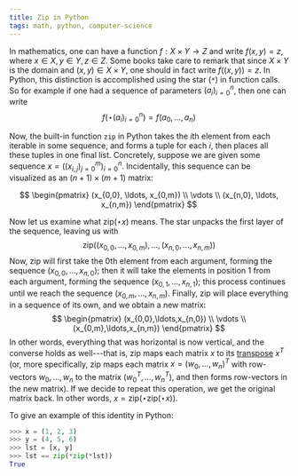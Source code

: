 ```yaml
---
title: Zip in Python
tags: math, python, computer-science
---
```


In mathematics, one can have a function $f: X \times Y\to Z$ and write
$f(x,y) = z$, where $x\in X, y\in Y, z\in Z$. Some books take care to
remark that since $X \times Y$ is the domain and $(x,y)\in X\times Y$, one
should in fact write $f((x,y))=z$. In Python, this distinction is
accomplished using the star (`*`) in function calls.  So for example if
one had a sequence of parameters $(a_i)_{i=0}^n$, then one can write
$$
f(\star(a_i)_{i=0}^n) = f(a_{0}, \ldots, a_n)
$$

Now, the built-in function `zip` in Python takes the $i$th element from
each iterable in some sequence, and forms a tuple for each $i$, then
places all these tuples in one final list.  Concretely, suppose we are
given some sequence $x = ((x_{i,j})_{j={0}}^m)_{i={0}}^n$. Incidentally,
this sequence can be visualized as an $(n+1)\times (m+1)$ matrix:

$$
    \begin{pmatrix}
        (x_{0,0}, \ldots, x_{0,m}) \\
        \vdots \\
        (x_{n,0}, \ldots, x_{n,m})
    \end{pmatrix}
$$

Now let us examine what $\mathrm{zip}(\star x)$ means.  The star unpacks
the first layer of the sequence, leaving us with
$$
\mathrm{zip}((x_{0,0}, \ldots, x_{0,m}), \ldots, (x_{n,0}, \ldots,
x_{n,m}))
$$
Now, $\mathrm{zip}$ will first take the $0$th element from each
argument, forming the sequence $(x_{0,0},\ldots,x_{n,0})$; then it will
take the elements in position $1$ from each argument, forming the
sequence $(x_{0,1}, \ldots, x_{n,1})$; this process continues until we
reach the sequence $(x_{0,m},\ldots,x_{n,m})$.  Finally, $\mathrm{zip}$
will place everything in a sequence of its own, and we obtain a new
matrix:
$$
    \begin{pmatrix}
        (x_{0,0},\ldots,x_{n,0}) \\
        \vdots \\
        (x_{0,m},\ldots,x_{n,m})
    \end{pmatrix}
$$
In other words, everything that was horizontal is now vertical, and the
converse holds as well---that is, $\mathrm{zip}$ maps each matrix $x$ to
its [transpose] $x^T$ (or, more specifically, $\mathrm{zip}$ maps each
matrix $x = (w_0, \ldots, w_n)^T$ with row-vectors $w_0, \ldots, w_n$ to
the matrix $(w_0^T, \ldots, w_n^T)$, and then forms row-vectors in the
new matrix). If we decide to repeat this operation, we get the original
matrix back.  In other words, $x = \mathrm{zip}(\star\mathrm{zip}(\star
x))$.

[transpose]: https://en.wikipedia.org/wiki/Transpose

To give an example of this identity in Python:

``` python
>>> x = (1, 2, 3)
>>> y = (4, 5, 6)
>>> lst = [x, y]
>>> lst == zip(*zip(*lst))
True
```
